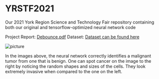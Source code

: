# YRSTF2021
Our 2021 York Region Science and Technology Fair repository containing both our original and tensorflow-optimized neural network code

Project Report:
[Debounce.pdf](https://github.com/KoralK5/YRSTF2021/files/6254010/Debounce.pdf)
Dataset:
[Dataset can be found here](https://www.kaggle.com/c/histopathologic-cancer-detection)

![picture](https://user-images.githubusercontent.com/62809012/113470838-76ef6280-9426-11eb-8cd8-2e638ea22740.JPG)

In the images above, the neural network correctly identifies a malignant tumor from one that is benign. One can spot cancer on the image to the right by noticing the random shapes and sizes of the cells. They look extremely invasive when compared to the one on the left.
